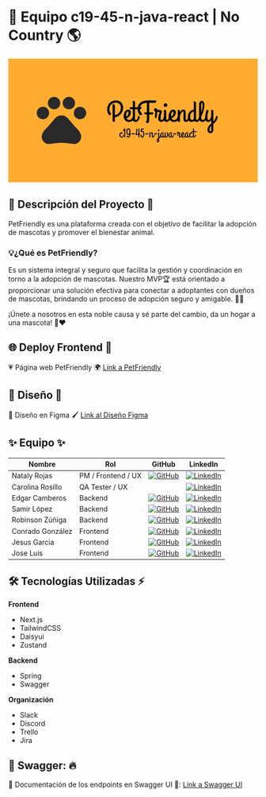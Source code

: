 # 🐾 Equipo c19-45-n-java-react | No Country 🌎

![Banner](./banner.png)

## 📑 Descripción del Proyecto 🌈

PetFriendly es una plataforma creada con el objetivo de facilitar la adopción de mascotas y promover el bienestar animal.

### 💡¿Qué es PetFriendly?

Es un sistema integral y seguro que facilita la gestión y coordinación en torno a la adopción de mascotas. Nuestro MVP🏆 está orientado a proporcionar una solución efectiva para conectar a adoptantes con dueños de mascotas, brindando un proceso de adopción seguro y amigable. 🐶🐱

¡Únete a nosotros en esta noble causa y sé parte del cambio, da un hogar a una mascota! 🏡❤️

## 🌐 Deploy Frontend 🌟

💗 Página web PetFriendly 🌍 [Link a PetFriendly](https://github.com)

## 🎨 Diseño 🎨

🌈 Diseño en Figma 🖌️ [Link al Diseño Figma](https://www.figma.com/design/WTEMldZmA0Brt21RFhzOUx/PetFriendly---App?node-id=141-2&t=ex7eTm1vOTXDquUi-1)

## ✨ Equipo ✨

| Nombre           | Rol                | GitHub                                                                                                                          | LinkedIn                                                                                                                                |
| ---------------- | ------------------ | ------------------------------------------------------------------------------------------------------------------------------- | --------------------------------------------------------------------------------------------------------------------------------------- |
| Nataly Rojas     | PM / Frontend / UX | [![GitHub](https://img.shields.io/badge/-GitHub-black?style=flat-square&logo=github)](https://github.com/natalyrojas5)          | [![LinkedIn](https://img.shields.io/badge/-LinkedIn-blue?style=flat-square&logo=linkedin)](https://www.linkedin.com)                    |
| Carolina Rosillo | QA Tester / UX     |                                                                                                                                 | [![LinkedIn](https://img.shields.io/badge/-LinkedIn-blue?style=flat-square&logo=linkedin)](https://www.linkedin.com/in/yosmarli-parica) |
| Edgar Camberos   | Backend            | [![GitHub](https://img.shields.io/badge/-GitHub-black?style=flat-square&logo=github)](https://github.com/EdgarCamberos1894)     | [![LinkedIn](https://img.shields.io/badge/-LinkedIn-blue?style=flat-square&logo=linkedin)](https://www.linkedin.com)                    |
| Samir López      | Backend            | [![GitHub](https://img.shields.io/badge/-GitHub-black?style=flat-square&logo=github)](https://github.com/lopezsDev)             | [![LinkedIn](https://img.shields.io/badge/-LinkedIn-blue?style=flat-square&logo=linkedin)](https://www.linkedin.com)                    |
| Robinson Zúñiga  | Backend            | [![GitHub](https://img.shields.io/badge/-GitHub-black?style=flat-square&logo=github)](https://github.com/robinszuniga)          | [![LinkedIn](https://img.shields.io/badge/-LinkedIn-blue?style=flat-square&logo=linkedin)](https://www.linkedin.com)                    |
| Conrado González | Frontend           | [![GitHub](https://img.shields.io/badge/-GitHub-black?style=flat-square&logo=github)](https://github.com/conrado85)             | [![LinkedIn](https://img.shields.io/badge/-LinkedIn-blue?style=flat-square&logo=linkedin)](https://www.linkedin.com)                    |
| Jesus Garcia     | Frontend           | [![GitHub](https://img.shields.io/badge/-GitHub-black?style=flat-square&logo=github)](https://github.com/Jesus-Garcia-Montalvo) | [![LinkedIn](https://img.shields.io/badge/-LinkedIn-blue?style=flat-square&logo=linkedin)](https://www.linkedin.com)                    |
| Jose Luis        | Frontend           | [![GitHub](https://img.shields.io/badge/-GitHub-black?style=flat-square&logo=github)](https://github.com/jlcapor)               | [![LinkedIn](https://img.shields.io/badge/-LinkedIn-blue?style=flat-square&logo=linkedin)](https://www.linkedin.com)                    |

## 🛠️ Tecnologías Utilizadas ⚡

**Frontend**

- Next.js
- TailwindCSS
- Daisyui
- Zustand

**Backend**

- Spring
- Swagger

**Organización**

- Slack
- Discord
- Trello
- Jira

## 🚀 Swagger: 🔥

🔸 Documentación de los endpoints en Swagger UI 🧾: [Link a Swagger UI](https://petfriendly-app-52da1108ba71.herokuapp.com/swagger-ui/index.html)

